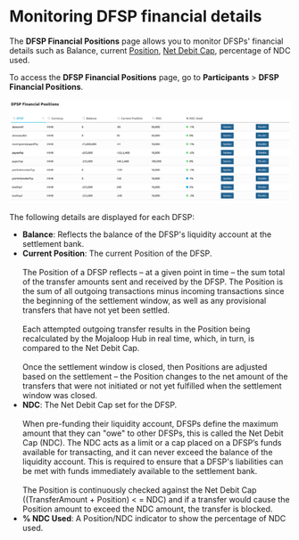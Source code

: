 # Monitoring DFSP financial details

The **DFSP Financial Positions** page allows you to monitor DFSPs' financial details such as Balance, current [Position](settlement-basic-concepts#position), [Net Debit Cap](settlement-basic-concepts#liquidity-management-net-debit-cap), percentage of NDC used.

To access the **DFSP Financial Positions** page, go to **Participants** > **DFSP Financial Positions**.

![Monitoring DFSP financial details](../../../.vuepress/public/dfsp_financial_positions_2.png)

The following details are displayed for each DFSP:

* **Balance**: Reflects the balance of the DFSP's liquidity account at the settlement bank.
* **Current Position**: The current Position of the DFSP. \
\
The Position of a DFSP reflects – at a given point in time – the sum total of the transfer amounts sent and received by the DFSP. The Position is the sum of all outgoing transactions minus incoming transactions since the beginning of the settlement window, as well as any provisional transfers that have not yet been settled. \
\
Each attempted outgoing transfer results in the Position being recalculated by the Mojaloop Hub in real time, which, in turn, is compared to the Net Debit Cap. \
\
Once the settlement window is closed, then Positions are adjusted based on the settlement – the Position changes to the net amount of the transfers that were not initiated or not yet fulfilled when the settlement window was closed.
* **NDC**: The Net Debit Cap set for the DFSP. \
\
When pre-funding their liquidity account, DFSPs define the maximum amount that they can "owe" to other DFSPs, this is called the Net Debit Cap (NDC). The NDC acts as a limit or a cap placed on a DFSP’s funds available for transacting, and it can never exceed the balance of the liquidity account. This is required to ensure that a DFSP's liabilities can be met with funds immediately available to the settlement bank. \
\
The Position is continuously checked against the Net Debit Cap ((TransferAmount + Position) < = NDC) and if a transfer would cause the Position amount to exceed the NDC amount, the transfer is blocked.
* **% NDC Used**: A Position/NDC indicator to show the percentage of NDC used.
